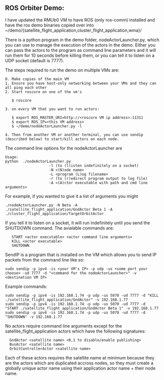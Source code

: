 ROS Orbiter Demo:
-----------------

I have updated the RMUb0 VM to have ROS (only ros-comm) installed and have the ros demo binaries copied over into ~/demo/{satellite_flight_application,cluster_flight_application,wma}/

There is a python program in the demo folder, nodeActorLauncher.py, which you can use to manage the execution of the actors in the demo.  Either you can pass the actors to the program as command line parameters and it will run them for 10 seconds before killing them, or you can tell it to listen on a UDP socket (default is 7777).

The steps required to run the demo on multiple VMs are:

    0. Make copies of the main VM
    1. Ensure you have host-only networking between your VMs and they can all ping each other
    2. Start roscore on one of the vm's

       $ roscore

    3. on every VM that you want to run actors:

       $ export ROS_MASTER_URI=http://<roscore VM ip address>:11311
       $ export ROS_IP=<this VM address>
       $ ~/demo/nodeActorLauncher.py -l

    4. Then from another VM or another terminal, you can use sendip (described below) to start/kill actors on each node.

The command line options for the nodeActorLauncher are

    Usage:
	python  ./nodeActorLauncher.py 
                		-l (to (l)isten indefinitely on a socket)
                		-N <(N)ode name>
                		-L <program (L)og filename>
                		-r (to (r)edirect program output to log file)
                		-A <(A)ctor executable with path and cmd line arguments>

For example, if you wanted to give it a list of arguments you might

    ./nodeActorLauncher.py -N Beta -A ./satellite_flight_application/GndActor Beta 1 -A ./cluster_flight_application/TargetOrbitActor

If you tell it to listen on a socket, it will run indefinitely until you send the SHUTDOWN command.  The avialable commands are:

       START <actor executable> <actor command line arguments>
       KILL <actor executable>
       SHUTDOWN

SendIP is a program that is installed on the VM which allows you to send IP packets from the command line like so:

	sudo sendip -p ipv4 -is <your VM's IP> -p udp -us <some port your choose> -ud 7777 -d "<command for the nodeActorLauncher>" -v <destination VM IP>

Example commands:

	sudo sendip -p ipv4 -is 192.168.1.74 -p udp -us 5070 -ud 7777 -d "KILL ./satellite_flight_application/GndActor" -v 192.168.1.77
	sudo sendip -p ipv4 -is 192.168.1.74 -p udp -us 5070 -ud 7777 -d "START ./satellite_flight_application/GndActor Beta 1" -v 192.168.1.77
	sudo sendip -p ipv4 -is 192.168.1.74 -p udp -us 5070 -ud 7777 -d "SHUTDOWN" -v 192.168.1.77

No actors require command line arguments except for the satellite_flight_application actors which have the following signatures:

   	  GndActor <satellite name> <0,1 to disable/enable publishing>
	  BusActor <satellite name>
	  OrbitControllerActor <satellite name>

Each of these actors requires the satellite name at minimum because they are the actors which are duplicated accross nodes, so they must create a globally unique actor name using their application actor name + their node name.  